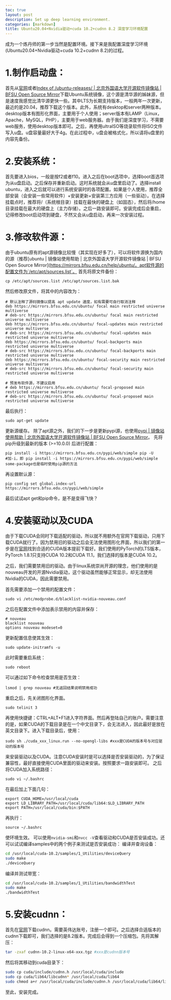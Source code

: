 ```yaml
---
toc: true
layout: post
description: Set up deep learning environment.
categories: [markdown]
title: Ubuntu20.04+Nvidia驱动+cuda 10.2+cudnn 8.2 深度学习环境配置
---
```

成为一个炼丹师的第一步当然是配置环境。接下来是我配置深度学习环境(Ubuntu20.04+Nvidia驱动+cuda 10.2+cudnn 8.2)的过程。

# 1.制作启动盘：

首先从[官网](https://cn.ubuntu.com/download)或者[Index of /ubuntu-releases/ | 北京外国语大学开源软件镜像站 | BFSU Open Source Mirror](https://mirrors.bfsu.edu.cn/ubuntu-releases/)下载Ubuntu系统镜像，这个源是清华源的姊妹源，但是速度我感觉比清华源更快一些。其中LTS为长期支持版本，一般两年一次更新，最近的是20.04，推荐下载这个版本。此外，系统有desktop和server两种版本。desktop版本有图形化界面，主要用于个人使用；server版本有LAMP（Linux，Apache，MySQL，PHP），主要用于web服务器。由于我们是深度学习，不需要web服务，使用desktop版本即可。之后，再使用ultraISO等烧录软件将ISO文件写入u盘。u盘容量最好大于4g。在此过程中，u盘会被格式化，所以请将u盘里的内容先备份。
# 2.安装系统：
首先要进入bios，一般是按f2或者f10。进入之后在boot选项中，选择boot首选项为从u盘启动。之后保存并重新启动。这时系统就会从u盘里启动了。选择install ubuntu，进入之后就可以进行系统安装时的各项配置。如果是个人使用，推荐全部安装（会安装一些常用软件）+安装更新+安装第三方应用（一些驱动）。在选择挂载点时，推荐将/（系统根目录）挂载在最快的硬盘上（如固态），然后将/home目录挂载在最大的硬盘上（主力存储）。之后一路安装即可。安装完成后会重启，记得修改boot启动项到硬盘，不然又会从u盘启动，再来一次安装过程。
# 3.修改软件源：
由于ubuntu原有的apt源镜像比较慢（其实现在好多了），可以将软件源换为国内的源（推荐[ubuntu | 镜像站使用帮助 | 北京外国语大学开源软件镜像站 | BFSU Open Source Mirror](https://mirrors.bfsu.edu.cn/help/ubuntu/。apt软件源的配置文件为`/etc/apt/sources.list`。
首先将原文件备份：

```shell
cp /etc/apt/sources.list /etc/apt/sources.list.bak
```
然后修改原文件，将其中的内容改为：
```
# 默认注释了源码镜像以提高 apt update 速度，如有需要可自行取消注释
deb https://mirrors.bfsu.edu.cn/ubuntu/ focal main restricted universe multiverse
# deb-src https://mirrors.bfsu.edu.cn/ubuntu/ focal main restricted universe multiverse
deb https://mirrors.bfsu.edu.cn/ubuntu/ focal-updates main restricted universe multiverse
# deb-src https://mirrors.bfsu.edu.cn/ubuntu/ focal-updates main restricted universe multiverse
deb https://mirrors.bfsu.edu.cn/ubuntu/ focal-backports main restricted universe multiverse
# deb-src https://mirrors.bfsu.edu.cn/ubuntu/ focal-backports main restricted universe multiverse
deb https://mirrors.bfsu.edu.cn/ubuntu/ focal-security main restricted universe multiverse
# deb-src https://mirrors.bfsu.edu.cn/ubuntu/ focal-security main restricted universe multiverse

# 预发布软件源，不建议启用
# deb https://mirrors.bfsu.edu.cn/ubuntu/ focal-proposed main restricted universe multiverse
# deb-src https://mirrors.bfsu.edu.cn/ubuntu/ focal-proposed main restricted universe multiverse
```
最后执行：
```shell
sudo apt-get update
```
更新源缓存。
除了apt源之外，我们的下一步是更新pypi源，也使用[pypi | 镜像站使用帮助 | 北京外国语大学开源软件镜像站 | BFSU Open Source Mirror](https://mirrors.bfsu.edu.cn/help/pypi/)。
先将pip升级到最新的版本 (>=10.0.0) 后进行配置：

```shell
pip install -i https://mirrors.bfsu.edu.cn/pypi/web/simple pip -U
#加-i，即 pip install -i https://mirrors.bfsu.edu.cn/pypi/web/simple some-package也是临时使用pip源的方法
```
再设置默认源：
```shell
pip config set global.index-url https://mirrors.bfsu.edu.cn/pypi/web/simple
```
最后试试apt get和pip命令，是不是变得飞快？
# 4.安装驱动以及CUDA
由于下载CUDA会同时下载适配的驱动，所以就不用额外在官网下载驱动，只用下载CUDA就行了。因为禁用旧的驱动之后会无法使用图形化界面，所以我们的第一步是在[官网](https://developer.nvidia.com/cuda-downloads)找到合适的CUDA版本提前下载好。我们使用的PyTorch的LTS版本，PyTorch 1.8.1只支持CUDA 10.2和CUDA 11.1，我们选择的版本是CUDA 10.2。

之后，我们需要禁用旧的驱动。由于linux系统崇尚开源的理念，他们使用的是nouveau开发的开源Nvidia驱动，这个驱动虽然能够正常显示，却无法使用Nvidia的CUDA，因此需要禁用。

首先需要添加一个禁用的配置文件：

```shell
sudo vi /etc/modprobe.d/blacklist-nvidia-nouveau.conf
```
之后在配置文件中添加表示禁用的内容并保存：

```
# nouveau
blacklist nouveau
options nouveau modeset=0
```

更新配置信息使其生效：

```shell
sudo update-initramfs -u
```

此时需要重启系统：

```shell
sudo reboot
```
可以通过如下命令检查禁用是否生效：

```shell
lsmod | grep nouveau #无返回结果说明禁用成功
```

重启之后，先关闭图形化界面。

```shell
sudo telinit 3
```
再使用快捷键：CTRL+ALT+F1进入字符界面。然后再登陆自己的账户。需要注意的是，如果CUDA的下载目录是在一个中文目录下，会无法进入，因此最好是放在英文目录下。进入下载目录后，使用：
```shell
sudo sh ./cuda_xxx_linux.run --no-opengl-libs #xxx是CUDA的版本号与对应驱动的版本号
```
来安装驱动以及CUDA。注意CUDA安装时是可以选择是否安装驱动的，为了保证兼容性，最好直接使用CUDA里面的驱动来安装。按照要求一路安装即可。
之后将CUDA加入系统路径：

```shell
sudo vi ~/.bashrc
```
在最后加上下面几句：
```shell
export CUDA_HOME=/usr/local/cuda
export LD_LIBRARY_PATH=/usr/local/cuda/lib64:$LD_LIBRARY_PATH
export PATH=/usr/local/cuda/bin:$PATH
```
再执行：
```shell
source ~/.bashrc
```
使环境生效。
可以使用`nvidia-smi`和`nvcc -V`查看驱动和CUDA是否安装成功。还可以试试编译samples中的两个例子来测试是否安装成功：
编译并查询设备：

```sh
cd /usr/local/cuda-10.2/samples/1_Utilities/deviceQuery
sudo make
./deviceQuery
```
编译并测试带宽：
```sh
cd /usr/local/cuda-10.2/samples/1_Utilities/bandwidthTest
sudo make
./bandwidthTest
```
# 5.安装cudnn：
首先在[官网](https://developer.nvidia.com/rdp/cudnn-download)下载cudnn。需要英伟达账号，注册一个即可。之后选择合适版本的cudnn下载即可，我们选择的是8.2版本。完成后会得到一个压缩包。先将其解压：
```sh
tar -zxaf cudnn-10.2-linux-x64-xxx.tgz #xxx是cudnn版本号
```
然后将其移动到cuda目录下：
```sh
sudo cp cuda/include/cudnn.h /usr/local/cuda/include
sudo cp cuda/lib64/libcudnn* /usr/local/cuda/lib64
sudo chmod a+r /usr/local/cuda/include/cudnn.h /usr/local/cuda/lib64/libcudnn*
```
至此，安装完成。  


